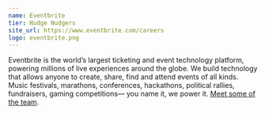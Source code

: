 ```yaml
---
name: Eventbrite
tier: Nudge Nudgers
site_url: https://www.eventbrite.com/careers
logo: eventbrite.png
---
```


Eventbrite is the world’s largest ticketing and event technology platform, powering millions of live experiences around the globe. We build technology that allows anyone to create, share, find and attend events of all kinds. Music festivals, marathons, conferences, hackathons, political rallies, fundraisers, gaming competitions— you name it, we power it. [Meet some of the team](https://www.eventbritehq.com/).  
